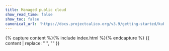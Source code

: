 ```yaml
---
title: Managed public cloud
show_read_time: false
show_toc: false
canonical_url: 'https://docs.projectcalico.org/v3.9/getting-started/kubernetes/managed-public-cloud/index'
---
```


{% capture content %}{% include index.html %}{% endcapture %}
{{ content | replace: "    ", "" }}